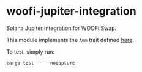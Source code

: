 # woofi-jupiter-integration
Solana Jupiter integration for WOOFi Swap.

This module implements the `Amm` trait defined [here](https://github.com/jup-ag/rust-amm-implementation).

To test, simply run:

```
cargo test -- --nocapture
```


